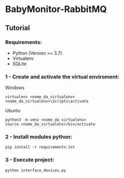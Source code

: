 # BabyMonitor-RabbitMQ

## Tutorial
### Requirements:
- Python (Version >= 3.7)
- Virtualenv
- SQLite

### 1 - Create and activate the virtual enviroment:
Windows
```
virtualenv <nome_da_virtualenv>
<nome_da_virtualenv>\Scripts\activate
```

Ubuntu
```
python3 -m venv <nome_da_virtualenv>
source <nome_da_virtualenv>/bin/activate
```

### 2 - Install modules python:
```
pip install -r requirements.txt
```

### 3 - Execute project:
```
python interface_devices.py
```
